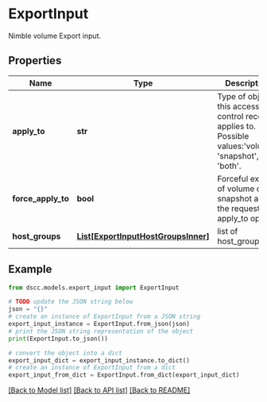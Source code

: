 # ExportInput

Nimble volume Export input.

## Properties

Name | Type | Description | Notes
------------ | ------------- | ------------- | -------------
**apply_to** | **str** | Type of object this access control record applies to. Possible values:&#39;volume&#39;, &#39;snapshot&#39;, &#39;both&#39;. | [optional] 
**force_apply_to** | **bool** | Forceful export of volume or snapshot as per the requested apply_to option. | [optional] 
**host_groups** | [**List[ExportInputHostGroupsInner]**](ExportInputHostGroupsInner.md) | list of host_groups | [optional] 

## Example

```python
from dscc.models.export_input import ExportInput

# TODO update the JSON string below
json = "{}"
# create an instance of ExportInput from a JSON string
export_input_instance = ExportInput.from_json(json)
# print the JSON string representation of the object
print(ExportInput.to_json())

# convert the object into a dict
export_input_dict = export_input_instance.to_dict()
# create an instance of ExportInput from a dict
export_input_from_dict = ExportInput.from_dict(export_input_dict)
```
[[Back to Model list]](../README.md#documentation-for-models) [[Back to API list]](../README.md#documentation-for-api-endpoints) [[Back to README]](../README.md)


